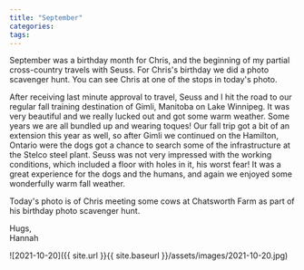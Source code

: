 ```yaml
---
title: "September"
categories:
tags:
---
```


September was a birthday month for Chris, and the beginning of my partial cross-country travels with Seuss. For Chris's birthday we did a photo scavenger hunt. You can see Chris at one of the stops in today's photo.

After receiving last minute approval to travel, Seuss and I hit the road to our regular fall training destination of Gimli, Manitoba on Lake Winnipeg. It was very beautiful and we really lucked out and got some warm weather. Some years we are all bundled up and wearing toques! Our fall trip got a bit of an extension this year as well, so after Gimli we continued on the Hamilton, Ontario were the dogs got a chance to search some of the infrastructure at the Stelco steel plant. Seuss was not very impressed with the working conditions, which included a floor with holes in it, his worst fear! It was a great experience for the dogs and the humans, and again we enjoyed some wonderfully warm fall weather.

Today's photo is of Chris meeting some cows at Chatsworth Farm as part of his birthday photo scavenger hunt.

Hugs,<br />
Hannah

![2021-10-20]({{ site.url }}{{ site.baseurl }}/assets/images/2021-10-20.jpg)

